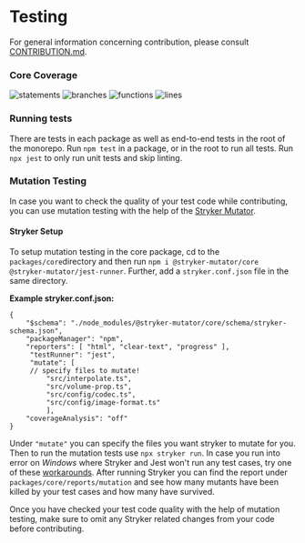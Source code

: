 # Testing
For general information concerning contribution, please consult [CONTRIBUTION.md](./CONTRIBUTING.md).

### Core Coverage

![statements](https://img.shields.io/badge/Coverage_statements-79.85%25-yellow.svg) 
![branches](https://img.shields.io/badge/Coverage_branches-75.14%25-yellow.svg) 
![functions](https://img.shields.io/badge/Coverage_functions-64.41%25-red.svg) 
![lines](https://img.shields.io/badge/Coverage_lines-78.83%25-yellow.svg)

### Running tests

There are tests in each package as well as end-to-end tests in the root of the monorepo. Run `npm test` in a package, or in the root to run all tests. Run `npx jest` to only run unit tests and skip linting.

### Mutation Testing

In case you want to check the quality of your test code while contributing, you can use mutation testing with the help of the [Stryker Mutator](https://stryker-mutator.io/).

#### Stryker Setup

To setup mutation testing in the core package, cd to the `packages/core`directory and then run `npm i @stryker-mutator/core @stryker-mutator/jest-runner`. Further, add a `stryker.conf.json` file in the same directory.

**Example stryker.conf.json:**

    {
        "$schema": "./node_modules/@stryker-mutator/core/schema/stryker-schema.json",
        "packageManager": "npm",
        "reporters": [ "html", "clear-text", "progress" ],
         "testRunner": "jest",
         "mutate": [
         // specify files to mutate!
    	     "src/interpolate.ts",
    	     "src/volume-prop.ts",
    	     "src/config/codec.ts",
    	     "src/config/image-format.ts"
    	     ],
        "coverageAnalysis": "off"
    }

Under `"mutate"` you can specify the files you want stryker to mutate for you.
Then to run the mutation tests use `npx stryker run`.
In case you run into error on _Windows_ where Stryker and Jest won't run any test cases, try one of these [workarounds](https://github.com/stryker-mutator/stryker-js/issues/2122#issuecomment-605783668).
After running Stryker you can find the report under `packages/core/reports/mutation` and see how many mutants have been killed by your test cases and how many have survived.

Once you have checked your test code quality with the help of mutation testing, make sure to omit any Stryker related changes from your code before contributing.

